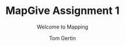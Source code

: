 ---
  audience: 
    - "high_school"
    - "community_college"
    - "university"
  author: "Tom Gertin"
  description: "Welcome to the Virtual MapGive Course. MapGive is a U.S. Department of State initiative that encourages increased\nparticipation in the global mapping community to facilitate the creation of open\ngeographic data to support humanitarian relief and development programs. We are going to start off our first activity by thinking about maps."
  difficulty: "beginner"
  date_posted: "2023-04-03"
  osm_username: "d3netxer"
  filename: "1680522894813-MapGive_Assignment_1_Welcome_to_Mapping.pdf"
  group: ""
  layout: "project"
  preparation_time: "less_than_one_hour"
  project_time: 
    - "less_than_one_hour"
    - "one_hour"
    - "two_to_four_hours"
  subtitle: "Welcome to Mapping"
  tags: 
    - "maps"
  thumbnail: "1680523154881-mapgive_square_sticker.png"
  title: "MapGive Assignment 1"
  type: "desktop"
  url: "2023-04-03-427953"

---